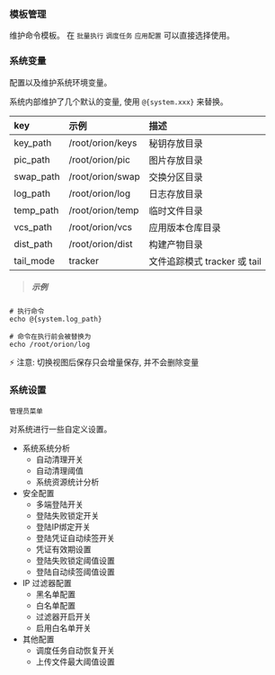 ### 模板管理

维护命令模板。 在 `批量执行` `调度任务` `应用配置` 可以直接选择使用。

### 系统变量

配置以及维护系统环境变量。

系统内部维护了几个默认的变量, 使用 `@{system.xxx}` 来替换。

| key        | 示例               | 描述                      |
| :----      | :---              | :----                     |
| key_path   | /root/orion/keys  | 秘钥存放目录                |
| pic_path   | /root/orion/pic   | 图片存放目录                |
| swap_path  | /root/orion/swap  | 交换分区目录                | 
| log_path   | /root/orion/log   | 日志存放目录                | 
| temp_path  | /root/orion/temp  | 临时文件目录                | 
| vcs_path   | /root/orion/vcs   | 应用版本仓库目录             | 
| dist_path  | /root/orion/dist  | 构建产物目录                | 
| tail_mode  | tracker           | 文件追踪模式 tracker 或 tail | 

> ##### 示例

```
# 执行命令
echo @{system.log_path}

# 命令在执行前会被替换为
echo /root/orion/log 
```

⚡ 注意: 切换视图后保存只会增量保存, 并不会删除变量

### 系统设置

`管理员菜单`

对系统进行一些自定义设置。

* 系统系统分析
    * 自动清理开关
    * 自动清理阈值
    * 系统资源统计分析
* 安全配置
    * 多端登陆开关
    * 登陆失败锁定开关
    * 登陆IP绑定开关
    * 登陆凭证自动续签开关
    * 凭证有效期设置
    * 登陆失败锁定阈值设置
    * 登陆自动续签阈值设置
* IP 过滤器配置
    * 黑名单配置
    * 白名单配置
    * 过滤器开启开关
    * 启用白名单开关
* 其他配置
    * 调度任务自动恢复开关
    * 上传文件最大阈值设置

